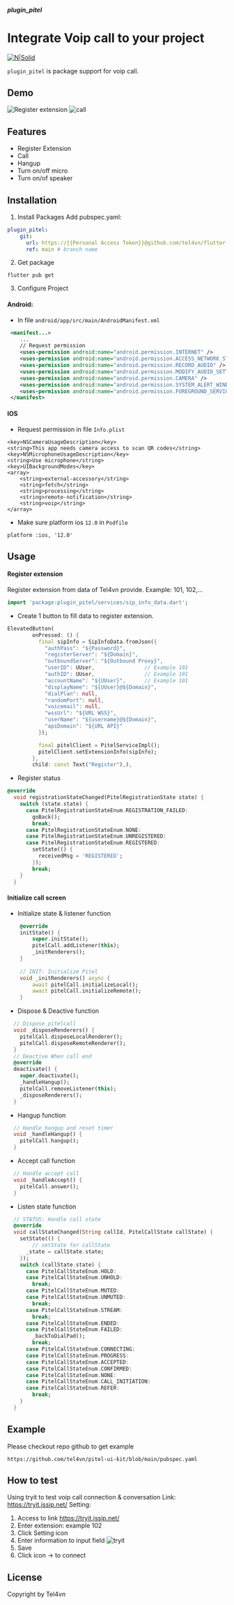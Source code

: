 ##### plugin_pitel
# Integrate Voip call to your project

[![N|Solid](https://documents.tel4vn.com/img/pitel-logo.png)](https://documents.tel4vn.com/)

```plugin_pitel``` is package support for voip call.

## Demo
![Register extension](assets/images/pitel_img_1.png)
![call](assets/images/pitel_img_2.png)

## Features
- Register Extension
- Call
- Hangup
- Turn on/off micro
- Turn on/of speaker

## Installation
1. Install Packages 
Add pubspec.yaml:
```pubspec.yaml
plugin_pitel:
    git:
      url: https://{{Personal Access Token}}@github.com/tel4vn/flutter-pitel-voip.git
      ref: main # branch name
```
2. Get package
```
flutter pub get
```
3. Configure Project
#### Android:
- In file ```android/app/src/main/AndroidManifest.xml```
```xml
 <manifest...>
    ...
    // Request permission
    <uses-permission android:name="android.permission.INTERNET" />
    <uses-permission android:name="android.permission.ACCESS_NETWORK_STATE" />
    <uses-permission android:name="android.permission.RECORD_AUDIO" />
    <uses-permission android:name="android.permission.MODIFY_AUDIO_SETTINGS"/>
    <uses-permission android:name="android.permission.CAMERA" />
    <uses-permission android:name="android.permission.SYSTEM_ALERT_WINDOW" />
    <uses-permission android:name="android.permission.FOREGROUND_SERVICE"/>
 </manifest>
```

#### IOS
- Request permission in file ```Info.plist```
```
<key>NSCameraUsageDescription</key>
<string>This app needs camera access to scan QR codes</string>
<key>NSMicrophoneUsageDescription</key>
<string>Use microphone</string>
<key>UIBackgroundModes</key>
<array>
	<string>external-accessory</string>
	<string>fetch</string>
	<string>processing</string>
	<string>remote-notification</string>
	<string>voip</string>
</array>
```
- Make sure platform ios ```12.0``` in ```Podfile```
```
platform :ios, '12.0'
```

## Usage
#### Register extension
Register extension from data of Tel4vn provide. Example: 101, 102,…

```dart
import 'package:plugin_pitel/services/sip_info_data.dart';
```

- Create 1 button to fill data to register extension.
```dart
ElevatedButton(
        onPressed: () {
          final sipInfo = SipInfoData.fromJson({
            "authPass": "${Password}",
            "registerServer": "${Domain}",
            "outboundServer": "${Outbound Proxy}",
            "userID": UUser,                // Example 101
            "authID": UUser,                // Example 101
            "accountName": "${UUser}",      // Example 101
            "displayName": "${UUser}@${Domain}",
            "dialPlan": null,
            "randomPort": null,
            "voicemail": null,
            "wssUrl": "${URL WSS}",
            "userName": "${username}@${Domain}",
            "apiDomain": "${URL API}"
          });

          final pitelClient = PitelServiceImpl();
          pitelClient.setExtensionInfo(sipInfo);
        },
        child: const Text("Register"),),
```
- Register status
```dart
@override
  void registrationStateChanged(PitelRegistrationState state) {
    switch (state.state) {
      case PitelRegistrationStateEnum.REGISTRATION_FAILED:
        goBack();
        break;
      case PitelRegistrationStateEnum.NONE:
      case PitelRegistrationStateEnum.UNREGISTERED:
      case PitelRegistrationStateEnum.REGISTERED:
        setState(() {
          receivedMsg = 'REGISTERED';
        });
        break;
    }
  }
```

#### Initialize call screen
- Initialize state & listener function
```dart
    @override
    initState() {
        super.initState();
        pitelCall.addListener(this);
        _initRenderers();
    }
    
    // INIT: Initialize Pitel
    void _initRenderers() async {
        await pitelCall.initializeLocal();
        await pitelCall.initializeRemote();
    }
```
- Dispose & Deactive function
```dart
  // Dispose pitelcall
  void _disposeRenderers() {
    pitelCall.disposeLocalRenderer();
    pitelCall.disposeRemoteRenderer();
  }
  // Deactive When call end
  @override
  deactivate() {
    super.deactivate();
    _handleHangup();
    pitelCall.removeListener(this);
    _disposeRenderers();
  }
```
- Hangup function
```dart
  // Handle hangup and reset timer
  void _handleHangup() {
    pitelCall.hangup();
  }
```
- Accept call function
```dart
  // Handle accept call
  void _handleAccept() {
    pitelCall.answer();
  }
```
- Listen state function
```dart
  // STATUS: Handle call state
  @override
  void callStateChanged(String callId, PitelCallState callState) {
    setState(() {
        // setState for callState
      _state = callState.state;
    });
    switch (callState.state) {
      case PitelCallStateEnum.HOLD:
      case PitelCallStateEnum.UNHOLD:
        break;
      case PitelCallStateEnum.MUTED:
      case PitelCallStateEnum.UNMUTED:
        break;
      case PitelCallStateEnum.STREAM:
        break;
      case PitelCallStateEnum.ENDED:
      case PitelCallStateEnum.FAILED:
        _backToDialPad();
        break;
      case PitelCallStateEnum.CONNECTING:
      case PitelCallStateEnum.PROGRESS:
      case PitelCallStateEnum.ACCEPTED:
      case PitelCallStateEnum.CONFIRMED:
      case PitelCallStateEnum.NONE:
      case PitelCallStateEnum.CALL_INITIATION:
      case PitelCallStateEnum.REFER:
        break;
    }
  }
```

## Example
Please checkout repo github to get example
```
https://github.com/tel4vn/pitel-ui-kit/blob/main/pubspec.yaml
```

## How to test
Using tryit to test voip call connection & conversation
Link: https://tryit.jssip.net/
Setting: 
1. Access to link https://tryit.jssip.net/
2. Enter extension: example 102
3. Click Setting icon
4. Enter information to input field
![tryit](assets/images/pitel_img_3.png)
5. Save
6. Click icon -> to connect

## License
Copyright by Tel4vn

